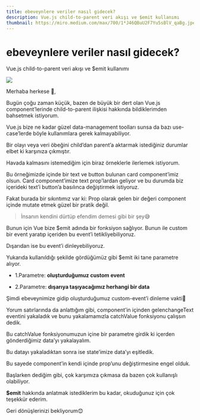 ```yaml
---
title: ebeveynlere veriler nasıl gidecek?
description: Vue.js child-to-parent veri akışı ve $emit kullanımı
thumbnail: https://miro.medium.com/max/700/1*J46QBuU2F7Yu5sBlV_qaBg.jpeg
---
```

# ebeveynlere veriler nasıl gidecek?

Vue.js child-to-parent veri akışı ve $emit kullanımı

![](https://miro.medium.com/max/700/1*J46QBuU2F7Yu5sBlV_qaBg.jpeg)

Merhaba herkese 👋,

Bugün çoğu zaman küçük, bazen de büyük bir dert olan Vue.js component’lerinde child-to-parent ilişkisi hakkında bildiklerimden bahsetmek istiyorum.

Vue.js bize ne kadar güzel data-management toolları sunsa da bazı use-case’lerde böyle kullanımlara gerek kalmayabiliyor.

Bir olayı veya veri öbeğini child’dan parent’a aktarmak istediğiniz durumlar elbet ki karşınıza çıkmıştır.

Havada kalmasını istemediğim için biraz örneklerle ilerlemek istiyorum.

Bu örneğimizde içinde bir text ve button bulunan card component’imiz olsun. Card component’imize text prop’lardan geliyor ve bu durumda biz içerideki text’i button’a basılınca değiştirmek istiyoruz.

<script src="https://gist.github.com/kaanersoy/bcaad12f3a0163a1ef8c6b3719137175.js"></script>

Fakat burada bir sıkıntımız var ki: Prop olarak gelen bir değeri component içinde mutate etmek güzel bir pratik değil.
> İnsanın kendini dürtüp efendim demesi gibi bir şey😅

Bunun için Vue bize $emit adında bir fonksiyon sağlıyor. Bunun ile custom bir event yaratıp içeriden bu event’i tetikliyebiliyoruz.

Dışarıdan ise bu event’i dinleyebiliyoruz.

<!-- <script src="https://gist.github.com/kaanersoy/bcaad12f3a0163a1ef8c6b3719137175.js"></script> -->

Yukarıda kullanıldığı şekilde gördüğümüz gibi $emit iki tane parametre alıyor.

  - 1.Parametre: **oluşturduğumuz custom event**

  - 2.Parametre: **dışarıya taşıyacağımız herhangi bir data**

Şimdi ebeveynimize gidip oluşturduğumuz custom-event’i dinleme vakti💃

<!-- <script src="https://gist.github.com/kaanersoy/3d5970dead5906b3c3e65890384399b8.js"></script> -->

Yorum satırlarında da anlattığım gibi, component’in içinden gelenchangeText eventini yakaladık ve bunu yakalamamızla catchValue fonksiyonu çalışsın dedik.

Bu catchValue fonksiyonumuzun içine bir parametre girdik ki içerden gönderdiğimiz data’yı yakalayalım.

Bu datayı yakaladıktan sonra ise state’imize data’yı eşitledik.

Bu sayede component’in kendi içinde prop’unu değiştirmesine engel olduk.

Başlarken dediğim gibi, çok karşımıza çıkmasa da bazen çok kullanışlı olabiliyor.

**$emit** hakkında anlatmak istediklerim bu kadar, okuduğunuz için çok teşekkür ederim.

Geri dönüşlerinizi bekliyorum😊
